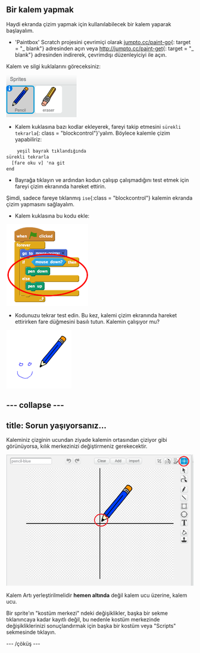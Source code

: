 ## Bir kalem yapmak

Haydi ekranda çizim yapmak için kullanılabilecek bir kalem yaparak başlayalım.

+ 'Paintbox' Scratch projesini çevrimiçi olarak [jumpto.cc/paint-go](http://jumpto.cc/paint-go){: target = "_ blank"} adresinden açın veya <http://jumpto.cc/paint-get>{: target = "_ blank"} adresinden indirerek, çevrimdışı düzenleyiciyi ile açın.

Kalem ve silgi kuklalarını göreceksiniz:

![ekran görüntüsü](images/paint-starter.png)

+ Kalem kuklasına bazı kodlar ekleyerek, fareyi takip etmesini `sürekli tekrarla`{: class = "blockcontrol"}'yalım. Böylece kalemle çizim yapabiliriz:

```blocks
    yeşil bayrak tıklandığında
sürekli tekrarla 
  [fare oku v] 'na git
end
```

+ Bayrağa tıklayın ve ardından kodun çalışıp çalışmadığını test etmek için fareyi çizim ekranında hareket ettirin.

Şimdi, sadece fareye tıklanmış `ise`{:class = "blockcontrol"} kalemin ekranda çizim yapmasını sağlayalım.

+ Kalem kuklasına bu kodu ekle:

![ekran görüntüsü](images/paint-pencil-draw-code.png)

+ Kodunuzu tekrar test edin. Bu kez, kalemi çizim ekranında hareket ettirirken fare düğmesini basılı tutun. Kalemin çalışıyor mu?

![ekran görüntüsü](images/paint-draw.png)

## \--- collapse \---

## title: Sorun yaşıyorsanız...

Kaleminiz çizginin ucundan ziyade kalemin ortasından çiziyor gibi görünüyorsa, kılık merkezinizi değiştirmeniz gerekecektir.

![Kostüm merkezi](images/costume-center.png)

Kalem Artı yerleştirilmelidir **hemen altında** değil kalem ucu üzerine, kalem ucu.

Bir sprite'ın "kostüm merkezi" ndeki değişiklikler, başka bir sekme tıklanıncaya kadar kayıtlı değil, bu nedenle kostüm merkezinde değişikliklerinizi sonuçlandırmak için başka bir kostüm veya "Scripts" sekmesinde tıklayın.

\--- /çöküş \---